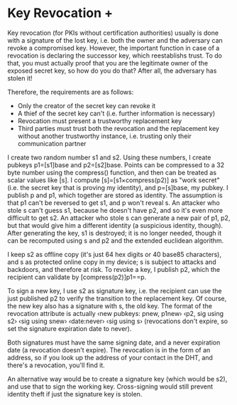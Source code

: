 # Key Revocation +

Key revocation (for PKIs without certification authorities) usually is done
with a signature of the lost key, i.e. both the owner and the adversary can
revoke a compromised key.  However, the important function in case of a
revocation is declaring the successor key, which reestablishs trust. To do
that, you must actually proof that you are the legitimate owner of the exposed
secret key, so how do you do that?  After all, the adversary has stolen
it!

Therefore, the requirements are as follows:

  + Only the creator of the secret key can revoke it
  + A thief of the secret key can't (i.e. further information is necessary)
  + Revocation must present a trustworthy replacement key
  + Third parties must trust both the revocation and the replacement key
    without another trustworthy instance, i.e. trusting only their communication
    partner

I create two random number s1 and s2.  Using these numbers, I create
pubkeys p1=[s1]base and p2=[s2]base.  Points can be compressed to a
32 byte number using the compress() function, and then can be treated
as scalar values like [s].  I compute [s]=[s1×compress(p2)] as "work
secret" (i.e. the secret key that is proving my identity), and
p=[s]base, my pubkey.  I publish p and p1, which together are stored
as identity.  The assumption is that p1 can't be reversed to get s1,
and p won't reveal s.  An attacker who stole s can't guess s1, because
he doesn't have p2, and so it's even more difficult to get s2.  An
attacker who stole s can generate a new pair of p1, p2, but that would
give him a different identity (a suspicious identity, though).  After
generating the key, s1 is destroyed; it is no longer needed, though it
can be recomputed using s and p2 and the extended euclidean algorithm.

I keep s2 as offline copy (it's just 64 hex digits or 40 base85
characters), and s as protected online copy in my device; s is subject
to attacks and backdoors, and therefore at risk.  To revoke a key, I
publish p2, which the recipient can validate by [compress(p2)]p1==p.

To sign a new key, I use s2 as signature key, i.e. the recipient can
use the just published p2 to verify the transition to the replacement
key.  Of course, the new key also has a signature with s, the old key.
The format of the revocation attribute is actually ‹new pubkeys: pnew,
p1new› ‹p2, sig using s2› ‹sig using snew› ‹date:never› ‹sig using s›
(revocations don't expire, so set the signature expiration date to
never).

Both signatures must have the same signing date, and a never expiration
date (a revocation doesn't expire).  The revocation is in the form of an
address, so if you look up the address of your contact in the DHT, and there's
a revocation, you'll find it.

An alternative way would be to create a signature key (which would be s2),
and use that to sign the working key.  Cross-signing would still prevent
identity theft if just the signature key is stolen.